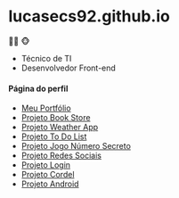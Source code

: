 # lucasecs92.github.io

:technologist: :monkey_face:
* Técnico de TI 
* Desenvolvedor Front-end

#### Página do perfil

* [Meu Portfólio](https://portfolio-devlucas.vercel.app/)
* [Projeto Book Store](https://bookstore-l.vercel.app/)
* [Projeto Weather App](https://weather-l.vercel.app/)
* [Projeto To Do List](https://todolist-l.vercel.app/)
* [Projeto Jogo Número Secreto](https://jogo-numero-secreto-l.vercel.app/)
* [Projeto Redes Sociais](https://lucasecs92.github.io/projeto-redes-sociais/)
* [Projeto Login](https://lucasecs92.github.io/projeto-login/)
* [Projeto Cordel](https://lucasecs92.github.io/projeto-cordel/)
* [Projeto Android](https://lucasecs92.github.io/projeto-android/)

